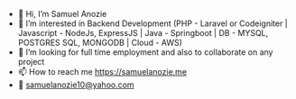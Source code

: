 - 👋 Hi, I’m Samuel Anozie
- 👀 I’m interested in Backend Development (PHP - Laravel or Codeigniter | Javascript - NodeJs, ExpressJS | Java - Springboot | DB - MYSQL, POSTGRES SQL, MONGODB | Cloud - AWS)
- 💞️ I’m looking for full time employment and also to collaborate on any project
- 📫 How to reach me https://samuelanozie.me
- 📧 samuelanozie10@yahoo.com

<!---
samcoded/samcoded is a ✨ special ✨ repository because its `README.md` (this file) appears on your GitHub profile.
You can click the Preview link to take a look at your changes.
--->
